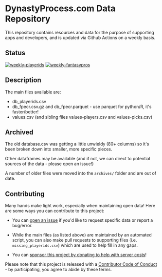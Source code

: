 # DynastyProcess.com Data Repository
This repository contains resources and data for the purpose of supporting apps and developers, and is updated via Github Actions on a weekly basis.

## Status
[![weekly-playerids](https://github.com/dynastyprocess/db/actions/workflows/weekly-playerids.yml/badge.svg)](https://github.com/dynastyprocess/db/actions/workflows/weekly-playerids.yml)
[![weekly-fantasypros](https://github.com/dynastyprocess/db/actions/workflows/weekly-fantasypros.yml/badge.svg)](https://github.com/dynastyprocess/db/actions/workflows/weekly-fantasypros.yml) 

## Description
The main files available are: 

- db_playerids.csv
- db_fpecr.csv.gz and db_fpecr.parquet - use parquet for python/R, it's faster/better!
- values.csv (and sibling files values-players.csv and values-picks.csv)

## Archived

The old database.csv was getting a little unwieldy (80+ columns) so it's been broken down into smaller, more specific pieces.

Other dataframes may be available (and if not, we can direct to potential sources of the data - please open an issue!)

A number of older files were moved into the `archives/` folder and are out of date. 

## Contributing

Many hands make light work, especially when maintaining open data! Here are some ways you can contribute to this project:

- You can [open an issue](https://github.com/DynastyProcess/data/issues/new/choose) if you'd like to request specific data or report a bug/error. 

- While the main files (as listed above) are maintained by an automated script, you can also make pull requests to supporting files (i.e. `missing_playerids.csv`) which are used to help fill in any gaps.

- You can [sponsor this project by donating to help with server costs](https://github.com/sponsors/tanho63)!

Please note that this project is released with a [Contributor Code of Conduct](https://github.com/DynastyProcess/data/blob/master/CODE_OF_CONDUCT.md) - by participating, you agree to abide by these terms.

